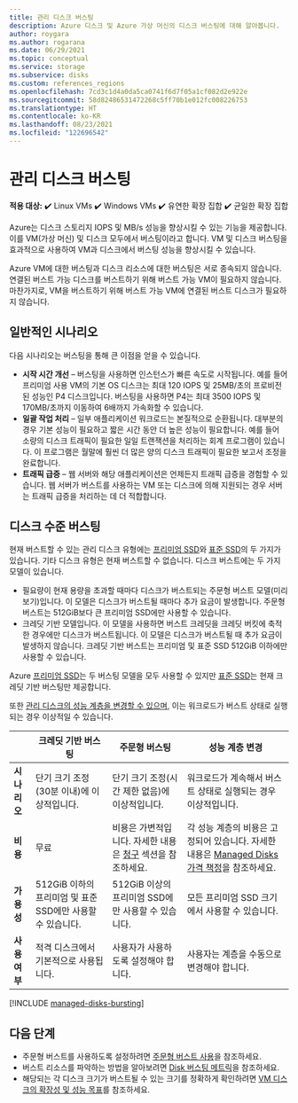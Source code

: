 ```yaml
---
title: 관리 디스크 버스팅
description: Azure 디스크 및 Azure 가상 머신의 디스크 버스팅에 대해 알아봅니다.
author: roygara
ms.author: rogarana
ms.date: 06/29/2021
ms.topic: conceptual
ms.service: storage
ms.subservice: disks
ms.custom: references_regions
ms.openlocfilehash: 7cd3c1d4a0da5ca0741f6d7f05a1cf082d2e922e
ms.sourcegitcommit: 58d82486531472268c5ff70b1e012fc008226753
ms.translationtype: HT
ms.contentlocale: ko-KR
ms.lasthandoff: 08/23/2021
ms.locfileid: "122696542"
---
```

# <a name="managed-disk-bursting"></a>관리 디스크 버스팅

**적용 대상:** :heavy_check_mark: Linux VMs :heavy_check_mark: Windows VMs :heavy_check_mark: 유연한 확장 집합 :heavy_check_mark: 균일한 확장 집합

Azure는 디스크 스토리지 IOPS 및 MB/s 성능을 향상시킬 수 있는 기능을 제공합니다. 이를 VM(가상 머신) 및 디스크 모두에서 버스팅이라고 합니다. VM 및 디스크 버스팅을 효과적으로 사용하여 VM과 디스크에서 버스팅 성능을 향상시킬 수 있습니다.

Azure VM에 대한 버스팅과 디스크 리소스에 대한 버스팅은 서로 종속되지 않습니다. 연결된 버스트 가능 디스크를 버스트하기 위해 버스트 가능 VM이 필요하지 않습니다. 마찬가지로, VM을 버스트하기 위해 버스트 가능 VM에 연결된 버스트 디스크가 필요하지 않습니다.

## <a name="common-scenarios"></a>일반적인 시나리오
다음 시나리오는 버스팅을 통해 큰 이점을 얻을 수 있습니다.
- **시작 시간 개선** – 버스팅을 사용하면 인스턴스가 빠른 속도로 시작됩니다. 예를 들어 프리미엄 사용 VM의 기본 OS 디스크는 최대 120 IOPS 및 25MB/초의 프로비전된 성능인 P4 디스크입니다. 버스팅을 사용하면 P4는 최대 3500 IOPS 및 170MB/초까지 이동하여 6배까지 가속화할 수 있습니다.
- **일괄 작업 처리** – 일부 애플리케이션 워크로드는 본질적으로 순환됩니다. 대부분의 경우 기본 성능이 필요하고 짧은 시간 동안 더 높은 성능이 필요합니다. 예를 들어 소량의 디스크 트래픽이 필요한 일일 트랜잭션을 처리하는 회계 프로그램이 있습니다. 이 프로그램은 월말에 훨씬 더 많은 양의 디스크 트래픽이 필요한 보고서 조정을 완료합니다.
- **트래픽 급증** – 웹 서버와 해당 애플리케이션은 언제든지 트래픽 급증을 경험할 수 있습니다. 웹 서버가 버스트를 사용하는 VM 또는 디스크에 의해 지원되는 경우 서버는 트래픽 급증을 처리하는 데 더 적합합니다. 

## <a name="disk-level-bursting"></a>디스크 수준 버스팅

현재 버스트할 수 있는 관리 디스크 유형에는 [프리미엄 SSD](disks-types.md#premium-ssd)와 [표준 SSD](disks-types.md#standard-ssd)의 두 가지가 있습니다. 기타 디스크 유형은 현재 버스트할 수 없습니다. 디스크 버스트에는 두 가지 모델이 있습니다.

- 필요량이 현재 용량을 초과할 때마다 디스크가 버스트되는 주문형 버스트 모델(미리 보기)입니다. 이 모델은 디스크가 버스트될 때마다 추가 요금이 발생합니다. 주문형 버스트는 512GiB보다 큰 프리미엄 SSD에만 사용할 수 있습니다.
- 크레딧 기반 모델입니다. 이 모델을 사용하면 버스트 크레딧을 크레딧 버킷에 축적한 경우에만 디스크가 버스트됩니다. 이 모델은 디스크가 버스트될 때 추가 요금이 발생하지 않습니다. 크레딧 기반 버스트는 프리미엄 및 표준 SSD 512GiB 이하에만 사용할 수 있습니다.

Azure [프리미엄 SSD](disks-types.md#premium-ssd)는 두 버스팅 모델을 모두 사용할 수 있지만 [표준 SSD](disks-types.md#standard-ssd)는 현재 크레딧 기반 버스팅만 제공합니다.

또한 [관리 디스크의 성능 계층을 변경할 수 있으며](disks-change-performance.md), 이는 워크로드가 버스트 상태로 실행되는 경우 이상적일 수 있습니다.

|  |크레딧 기반 버스팅  |주문형 버스팅  |성능 계층 변경  |
|---------|---------|---------|---------|
| **시나리오**|단기 크기 조정(30분 이내)에 이상적입니다.|단기 크기 조정(시간 제한 없음)에 이상적입니다.|워크로드가 계속해서 버스트 상태로 실행되는 경우 이상적입니다.|
|**비용**     |무료         |비용은 가변적입니다. 자세한 내용은 [청구](#billing) 섹션을 참조하세요.        |각 성능 계층의 비용은 고정되어 있습니다. 자세한 내용은 [Managed Disks 가격 책정](https://azure.microsoft.com/pricing/details/managed-disks/)을 참조하세요.         |
|**가용성**     |512GiB 이하의 프리미엄 및 표준 SSD에만 사용할 수 있습니다.         |512GiB 이상의 프리미엄 SSD에만 사용할 수 있습니다.         |모든 프리미엄 SSD 크기에서 사용할 수 있습니다.         |
|**사용 여부**     |적격 디스크에서 기본적으로 사용됩니다.         |사용자가 사용하도록 설정해야 합니다.         |사용자는 계층을 수동으로 변경해야 합니다.         |

[!INCLUDE [managed-disks-bursting](../../includes/managed-disks-bursting-2.md)]

## <a name="next-steps"></a>다음 단계

- 주문형 버스트를 사용하도록 설정하려면 [주문형 버스트 사용](disks-enable-bursting.md)을 참조하세요.
- 버스트 리소스를 파악하는 방법을 알아보려면 [Disk 버스팅 메트릭](disks-metrics.md)을 참조하세요.
- 해당되는 각 디스크 크기가 버스트될 수 있는 크기를 정확하게 확인하려면 [VM 디스크의 확장성 및 성능 목표](disks-scalability-targets.md)를 참조하세요.